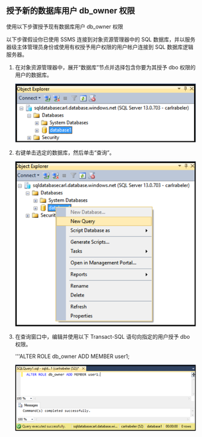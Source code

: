 

## 授予新的数据库用户 db\_owner 权限

使用以下步骤授予现有数据库用户 db\_owner 权限

以下步骤假设你已使用 SSMS 连接到对象资源管理器中的 SQL 数据库，并以服务器级主体管理员身份或使用有权授予用户权限的用户帐户连接到 SQL 数据库逻辑服务器。

1. 在对象资源管理器中，展开“数据库”节点并选择包含你要为其授予 dbo 权限的用户的数据库。

     ![SQL Server Management Studio：连接到 SQL 数据库服务器](./media/sql-database-create-new-database-user/sql-database-create-new-database-user-1.png)  


2. 右键单击选定的数据库，然后单击“查询”。

     ![SQL Server Management Studio：连接到 SQL 数据库服务器](./media/sql-database-create-new-database-user/sql-database-create-new-database-user-2.png)

3. 在查询窗口中，编辑并使用以下 Transact-SQL 语句向指定的用户授予 dbo 权限。

    '''ALTER ROLE db\_owner ADD MEMBER user1;

     ![SQL Server Management Studio：连接到 SQL 数据库服务器](./media/sql-database-grant-database-user-dbo-permissions/sql-database-grant-database-user-dbo-permissions-1.png)

<!---HONumber=Mooncake_0815_2016-->
